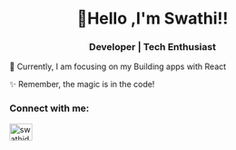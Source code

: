 <h1 align="center">👋Hello ,I'm Swathi!!</h1>
<h3 align="center">Developer | Tech Enthusiast  </h3>


🌱 Currently, I am focusing on my Building apps with React


✨ Remember, the magic is in the code!


<h3 align="left">Connect with me:</h3>
<p align="left">
<a href="https://linkedin.com/in/swathidharmasankaran" target="blank"><img align="center" src="https://raw.githubusercontent.com/rahuldkjain/github-profile-readme-generator/master/src/images/icons/Social/linked-in-alt.svg" alt="swathidharmasankaran" height="30" width="40" /></a>
</p>

